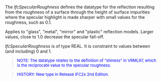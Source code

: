 ﻿The _IfcSpecularRoughness_ defines the datatype for the reflection resulting from the roughness of a surface through the height of surface impurities where the specular highlight is made sharper with small values for the roughness, such as 0.1.

Applies to "glass", "metal", "mirror" and "plastic" reflection models. Larger values, close to 1.0 decrease the specular fall-off.

_IfcSpecularRoughness_ is of type REAL. It is constraint to values between (and including) 0 and 1.

> <font size="-1" color="#0000FF">NOTE: The datatype relates to
		the definition of "shiness" in VRML97, which is the reciprocate value to the
		specular roughness.</font>

> <font color="#0000FF" size="-1"> HISTORY: New type in Release IFC2x
		  2nd Edition.</font>
>